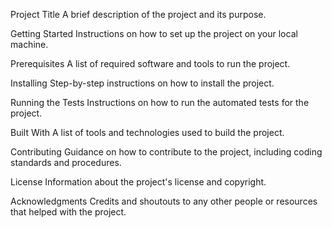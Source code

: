 Project Title
A brief description of the project and its purpose.

Getting Started
Instructions on how to set up the project on your local machine.

Prerequisites
A list of required software and tools to run the project.

Installing
Step-by-step instructions on how to install the project.

Running the Tests
Instructions on how to run the automated tests for the project.

Built With
A list of tools and technologies used to build the project.

Contributing
Guidance on how to contribute to the project, including coding standards and procedures.

License
Information about the project's license and copyright.

Acknowledgments
Credits and shoutouts to any other people or resources that helped with the project.
